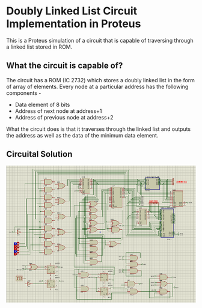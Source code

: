# Doubly Linked List Circuit Implementation in Proteus
This is a Proteus simulation of a circuit that is capable of traversing through a linked list stored in ROM.

## What the circuit is capable of?
The circuit has a ROM (IC 2732) which stores a doubly linked list in the form of array of elements. 
Every node at a particular address has the following components -
- Data element of 8 bits
- Address of next node at address+1
- Address of previous node at address+2

What the circuit does is that it traverses through the linked list and outputs the address as well as the data of the minimum data element.

## Circuital Solution
<img src="Circuit Diagram.png">
